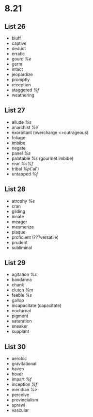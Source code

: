 # 8.21
## List 26
* bluff
* captive
* deduct
* erratic
* gourd *%e*
* germ
* intact
* jeopardize
* promptly
* reception
* staggered *%f*
* weathering

## List 27
* allude *%s*
* anarchist *%e*
* exorbitant (overcharge <>outrageous)
* foliage
* imbibe
* negate
* panel *%s*
* palatable *%s* (gourmet imbibe)
* rear *%s%f*
* tribal *%p*('ai')
* untapped *%f*

## List 28
* atrophy *%e*
* cran
* gilding
* innate
* meager
* mesmerize
* plaque
* proficient (???versatile)
* prudent
* subliminal

## List 29
* agitation *%s*
* bandanna
* chunk
* clutch *%m*
* feeble *%s*
* gallop
* incapacitate (capacitate)
* nocturnal
* pigment
* saturation
* sneaker
* supplant

## List 30
* aerobic
* gravitational 
* haven
* hover
* impart *%f*
* inception *%f*
* meridian *%e*
* perceive
* provincialism
* sprawl
* vascular
